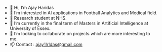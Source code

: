 - 👋 Hi, I’m Ajay Haridas
- 👀 I’m interested in AI applications in Football Analytics and Medical field.
- 🌱 Research student at NHS.
- 🌱 I’m currently in the final term of Masters in Artificial Intelligence at University of Essex.
- 💞️ I’m looking to collaborate on projects which are more interesting to me.
- 📫 Contact : ajay1h1das@gmail.com

<!---
ah20776/ah20776 is a ✨ special ✨ repository because its `README.md` (this file) appears on your GitHub profile.
You can click the Preview link to take a look at your changes.
--->
